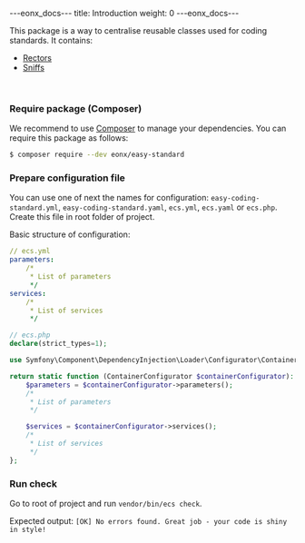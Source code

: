 ---eonx_docs---
title: Introduction
weight: 0
---eonx_docs---

This package is a way to centralise reusable classes used for coding standards. It contains:

- [Rectors][2]
- [Sniffs][3]

<br>

### Require package (Composer)

We recommend to use [Composer][1] to manage your dependencies. You can require this package as follows:

```bash
$ composer require --dev eonx/easy-standard
```

### Prepare configuration file

You can use one of next the names for configuration: `easy-coding-standard.yml`, `easy-coding-standard.yaml`, `ecs.yml`, `ecs.yaml` or `ecs.php`. Create this file in root folder of project.

Basic structure of configuration:
```yml
// ecs.yml
parameters:
    /*
     * List of parameters
     */
services:
    /*
     * List of services
     */
```
```php
// ecs.php
declare(strict_types=1);

use Symfony\Component\DependencyInjection\Loader\Configurator\ContainerConfigurator;

return static function (ContainerConfigurator $containerConfigurator): void {
    $parameters = $containerConfigurator->parameters();
    /*
     * List of parameters
     */

    $services = $containerConfigurator->services();
    /*
     * List of services
     */
};

```

### Run check

Go to root of project and run `vendor/bin/ecs check`.

Expected output: `[OK] No errors found. Great job - your code is shiny in style!`

[1]: https://getcomposer.org/
[2]: https://github.com/rectorphp/rector
[3]: https://github.com/squizlabs/PHP_CodeSniffer
